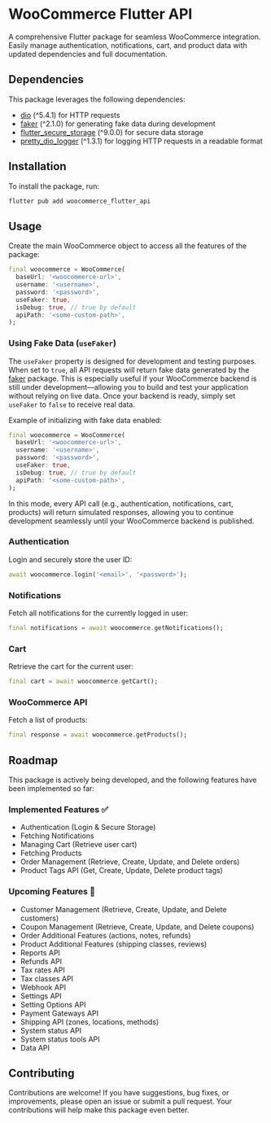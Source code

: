 # WooCommerce Flutter API

A comprehensive Flutter package for seamless WooCommerce integration. Easily manage authentication, notifications, cart, and product data with updated dependencies and full documentation.

## Dependencies

This package leverages the following dependencies:

- [dio](https://pub.dev/packages/dio) (^5.4.1) for HTTP requests
- [faker](https://pub.dev/packages/faker) (^2.1.0) for generating fake data during development
- [flutter_secure_storage](https://pub.dev/packages/flutter_secure_storage) (^9.0.0) for secure data storage
- [pretty_dio_logger](https://pub.dev/packages/pretty_dio_logger) (^1.3.1) for logging HTTP requests in a readable format

## Installation

To install the package, run:

```bash
flutter pub add woocommerce_flutter_api
```

## Usage

Create the main WooCommerce object to access all the features of the package:

```dart
final woocommerce = WooCommerce(
  baseUrl: '<woocommerce-url>', 
  username: '<username>', 
  password: '<password>', 
  useFaker: true,
  isDebug: true, // true by default
  apiPath: '<some-custom-path>',
);
```
### Using Fake Data (`useFaker`)

The `useFaker` property is designed for development and testing purposes. When set to `true`, all API requests will return fake data generated by the [faker](https://pub.dev/packages/faker) package. This is especially useful if your WooCommerce backend is still under development—allowing you to build and test your application without relying on live data. Once your backend is ready, simply set `useFaker` to `false` to receive real data.

Example of initializing with fake data enabled:

```dart
final woocommerce = WooCommerce(
  baseUrl: '<woocommerce-url>', 
  username: '<username>', 
  password: '<password>', 
  useFaker: true,
  isDebug: true, // true by default
  apiPath: '<some-custom-path>',
);
```

In this mode, every API call (e.g., authentication, notifications, cart, products) will return simulated responses, allowing you to continue development seamlessly until your WooCommerce backend is published.

### Authentication

Login and securely store the user ID:

```dart
await woocommerce.login('<email>', '<password>');
```

### Notifications

Fetch all notifications for the currently logged in user:

```dart
final notifications = await woocommerce.getNotifications();
```

### Cart

Retrieve the cart for the current user:

```dart
final cart = await woocommerce.getCart();
```

### WooCommerce API

Fetch a list of products:

```dart
final response = await woocommerce.getProducts();
```

## Roadmap  

This package is actively being developed, and the following features have been implemented so far:  

### Implemented Features ✅  
- Authentication (Login & Secure Storage)  
- Fetching Notifications  
- Managing Cart (Retrieve user cart)  
- Fetching Products  
- Order Management (Retrieve, Create, Update, and Delete orders)  
- Product Tags API (Get, Create, Update, Delete product tags)  

### Upcoming Features 🚀  
- Customer Management (Retrieve, Create, Update, and Delete customers)  
- Coupon Management (Retrieve, Create, Update, and Delete coupons)  
- Order Additional Features (actions, notes, refunds)  
- Product Additional Features (shipping classes, reviews)  
- Reports API
- Refunds API
- Tax rates API
- Tax classes API
- Webhook API
- Settings API
- Setting Options API
- Payment Gateways API
- Shipping API (zones, locations, methods)
- System status API 
- System status tools API 
- Data API 
<!-- - Wishlist Functionality   -->


## Contributing

Contributions are welcome! If you have suggestions, bug fixes, or improvements, please open an issue or submit a pull request. Your contributions will help make this package even better.
